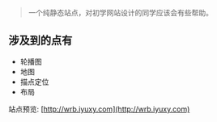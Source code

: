 > 一个纯静态站点，对初学网站设计的同学应该会有些帮助。

## 涉及到的点有
* 轮播图
* 地图
* 描点定位
* 布局  

站点预览: [http://wrb.iyuxy.com](http://wrb.iyuxy.com)
